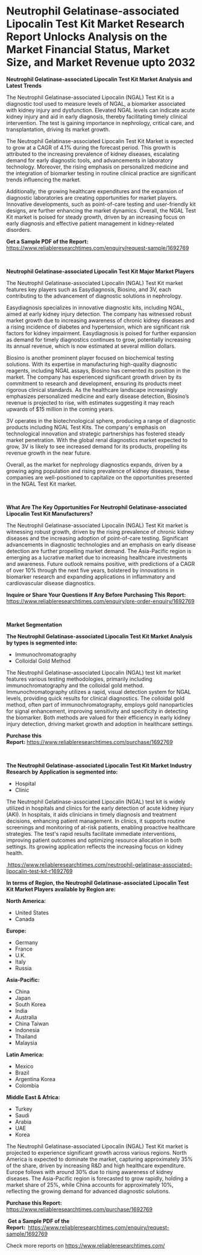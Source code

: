 <p><h1>Neutrophil Gelatinase-associated Lipocalin Test Kit Market Research Report Unlocks Analysis on the Market Financial Status, Market Size, and Market Revenue upto 2032</h1></p><p><strong>Neutrophil Gelatinase-associated Lipocalin Test Kit Market Analysis and Latest Trends</strong></p>
<p><p>The Neutrophil Gelatinase-associated Lipocalin (NGAL) Test Kit is a diagnostic tool used to measure levels of NGAL, a biomarker associated with kidney injury and dysfunction. Elevated NGAL levels can indicate acute kidney injury and aid in early diagnosis, thereby facilitating timely clinical intervention. The test is gaining importance in nephrology, critical care, and transplantation, driving its market growth.</p><p>The Neutrophil Gelatinase-associated Lipocalin Test Kit Market is expected to grow at a CAGR of 4.1% during the forecast period. This growth is attributed to the increasing prevalence of kidney diseases, escalating demand for early diagnostic tools, and advancements in laboratory technology. Moreover, the rising emphasis on personalized medicine and the integration of biomarker testing in routine clinical practice are significant trends influencing the market.</p><p>Additionally, the growing healthcare expenditures and the expansion of diagnostic laboratories are creating opportunities for market players. Innovative developments, such as point-of-care testing and user-friendly kit designs, are further enhancing the market dynamics. Overall, the NGAL Test Kit market is poised for steady growth, driven by an increasing focus on early diagnosis and effective patient management in kidney-related disorders.</p></p>
<p><strong>Get a Sample PDF of the Report:&nbsp;</strong> <a href="https://www.reliableresearchtimes.com/enquiry/request-sample/1692769?utm_campaign=3063&utm_medium=2&utm_source=Github&utm_content=ia&utm_term=27032025&utm_id=neutrophil-gelatinase-associated-lipocalin-test-kit">https://www.reliableresearchtimes.com/enquiry/request-sample/1692769</a></p>
<p>&nbsp;</p>
<p><strong>Neutrophil Gelatinase-associated Lipocalin Test Kit Major Market Players</strong></p>
<p><p>The Neutrophil Gelatinase-associated Lipocalin (NGAL) Test Kit market features key players such as Easydiagnosis, Biosino, and 3V, each contributing to the advancement of diagnostic solutions in nephrology.</p><p>Easydiagnosis specializes in innovative diagnostic kits, including NGAL, aimed at early kidney injury detection. The company has witnessed robust market growth due to increasing awareness of chronic kidney diseases and a rising incidence of diabetes and hypertension, which are significant risk factors for kidney impairment. Easydiagnosis is poised for further expansion as demand for timely diagnostics continues to grow, potentially increasing its annual revenue, which is now estimated at several million dollars.</p><p>Biosino is another prominent player focused on biochemical testing solutions. With its expertise in manufacturing high-quality diagnostic reagents, including NGAL assays, Biosino has cemented its position in the market. The company has experienced significant growth driven by its commitment to research and development, ensuring its products meet rigorous clinical standards. As the healthcare landscape increasingly emphasizes personalized medicine and early disease detection, Biosino’s revenue is projected to rise, with estimates suggesting it may reach upwards of $15 million in the coming years.</p><p>3V operates in the biotechnological sphere, producing a range of diagnostic products including NGAL Test Kits. The company's emphasis on technological innovation and strategic partnerships has fostered steady market penetration. With the global renal diagnostics market expected to grow, 3V is likely to see increased demand for its products, propelling its revenue growth in the near future.</p><p>Overall, as the market for nephrology diagnostics expands, driven by a growing aging population and rising prevalence of kidney diseases, these companies are well-positioned to capitalize on the opportunities presented in the NGAL Test Kit market.</p></p>
<p>&nbsp;</p>
<p><strong>What Are The Key Opportunities For Neutrophil Gelatinase-associated Lipocalin Test Kit Manufacturers?</strong></p>
<p><p>The Neutrophil Gelatinase-associated Lipocalin (NGAL) Test Kit market is witnessing robust growth, driven by the rising prevalence of chronic kidney diseases and the increasing adoption of point-of-care testing. Significant advancements in diagnostic technologies and an emphasis on early disease detection are further propelling market demand. The Asia-Pacific region is emerging as a lucrative market due to increasing healthcare investments and awareness. Future outlook remains positive, with predictions of a CAGR of over 10% through the next five years, bolstered by innovations in biomarker research and expanding applications in inflammatory and cardiovascular disease diagnostics.</p></p>
<p><strong>Inquire or Share Your Questions If Any Before Purchasing This Report:</strong> <a href="https://www.reliableresearchtimes.com/enquiry/pre-order-enquiry/1692769?utm_campaign=3063&utm_medium=2&utm_source=Github&utm_content=ia&utm_term=27032025&utm_id=neutrophil-gelatinase-associated-lipocalin-test-kit">https://www.reliableresearchtimes.com/enquiry/pre-order-enquiry/1692769</a></p>
<p>&nbsp;</p>
<p><strong>Market Segmentation</strong></p>
<p><strong>The Neutrophil Gelatinase-associated Lipocalin Test Kit Market Analysis by types is segmented into:</strong></p>
<p><ul><li>Immunochromatography</li><li>Colloidal Gold Method</li></ul></p>
<p><p>The Neutrophil Gelatinase-associated Lipocalin (NGAL) test kit market features various testing methodologies, primarily including immunochromatography and the colloidal gold method. Immunochromatography utilizes a rapid, visual detection system for NGAL levels, providing quick results for clinical diagnostics. The colloidal gold method, often part of immunochromatography, employs gold nanoparticles for signal enhancement, improving sensitivity and specificity in detecting the biomarker. Both methods are valued for their efficiency in early kidney injury detection, driving market growth and adoption in healthcare settings.</p></p>
<p><strong>Purchase this Report:&nbsp;</strong><a href="https://www.reliableresearchtimes.com/purchase/1692769?utm_campaign=3063&utm_medium=2&utm_source=Github&utm_content=ia&utm_term=27032025&utm_id=neutrophil-gelatinase-associated-lipocalin-test-kit">https://www.reliableresearchtimes.com/purchase/1692769</a></p>
<p>&nbsp;</p>
<p><strong>The Neutrophil Gelatinase-associated Lipocalin Test Kit Market Industry Research by Application is segmented into:</strong></p>
<p><ul><li>Hospital</li><li>Clinic</li></ul></p>
<p><p>The Neutrophil Gelatinase-associated Lipocalin (NGAL) test kit is widely utilized in hospitals and clinics for the early detection of acute kidney injury (AKI). In hospitals, it aids clinicians in timely diagnosis and treatment decisions, enhancing patient management. In clinics, it supports routine screenings and monitoring of at-risk patients, enabling proactive healthcare strategies. The test's rapid results facilitate immediate interventions, improving patient outcomes and optimizing resource allocation in both settings. Its growing application reflects the increasing focus on kidney health.</p></p>
<p><a href="https://www.reliableresearchtimes.com/neutrophil-gelatinase-associated-lipocalin-test-kit-r1692769?utm_campaign=3063&utm_medium=2&utm_source=Github&utm_content=ia&utm_term=27032025&utm_id=neutrophil-gelatinase-associated-lipocalin-test-kit">&nbsp;https://www.reliableresearchtimes.com/neutrophil-gelatinase-associated-lipocalin-test-kit-r1692769</a></p>
<p><strong>In terms of Region, the Neutrophil Gelatinase-associated Lipocalin Test Kit Market Players available by Region are:</strong></p>
<p>
    <p> <strong> North America: </strong>
        <ul>
            <li>United States</li>
            <li>Canada</li>
        </ul>
        </p> 
    <p> <strong> Europe: </strong>
        <ul>
            <li>Germany</li>
            <li>France</li>
            <li>U.K.</li>
            <li>Italy</li>
            <li>Russia</li>
        </ul>
        </p> 
    <p> <strong> Asia-Pacific: </strong>
        <ul>
            <li>China</li>
            <li>Japan</li>
            <li>South Korea</li>
            <li>India</li>
            <li>Australia</li>
            <li>China Taiwan</li>
            <li>Indonesia</li>
            <li>Thailand</li>
            <li>Malaysia</li>
        </ul>
        </p> 
    <p> <strong> Latin America: </strong>
        <ul>
            <li>Mexico</li>
            <li>Brazil</li>
            <li>Argentina Korea</li>
            <li>Colombia</li>
        </ul>
        </p> 
    <p> <strong> Middle East & Africa: </strong>
        <ul>
            <li>Turkey</li>
            <li>Saudi</li>
            <li>Arabia</li>
            <li>UAE</li>
            <li>Korea</li>
        </ul>
    </p>
    </p>
<p><p>The Neutrophil Gelatinase-associated Lipocalin (NGAL) Test Kit market is projected to experience significant growth across various regions. North America is expected to dominate the market, capturing approximately 35% of the share, driven by increasing R&D and high healthcare expenditure. Europe follows with around 30% due to rising awareness of kidney diseases. The Asia-Pacific region is forecasted to grow rapidly, holding a market share of 25%, while China accounts for approximately 10%, reflecting the growing demand for advanced diagnostic solutions.</p></p>
<p><strong>Purchase this Report: </strong><a href="https://www.reliableresearchtimes.com/purchase/1692769?utm_campaign=3063&utm_medium=2&utm_source=Github&utm_content=ia&utm_term=27032025&utm_id=neutrophil-gelatinase-associated-lipocalin-test-kit">https://www.reliableresearchtimes.com/purchase/1692769</a></p>
<p>&nbsp;<strong>Get a Sample PDF of the Report:&nbsp;&nbsp;</strong><a href="https://www.reliableresearchtimes.com/enquiry/request-sample/1692769?utm_campaign=3063&utm_medium=2&utm_source=Github&utm_content=ia&utm_term=27032025&utm_id=neutrophil-gelatinase-associated-lipocalin-test-kit">https://www.reliableresearchtimes.com/enquiry/request-sample/1692769</a></p>
<p><strong></strong></p>
<p>Check more reports on <a href="https://www.reliableresearchtimes.com/?utm_campaign=3063&utm_medium=2&utm_source=Github&utm_content=ia&utm_term=27032025&utm_id=neutrophil-gelatinase-associated-lipocalin-test-kit">https://www.reliableresearchtimes.com/</a></p>